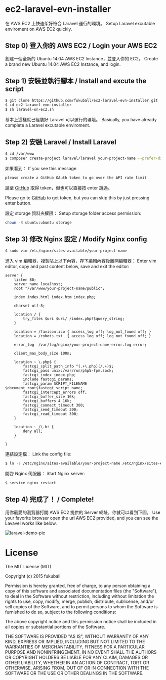 ec2-laravel-evn-installer
==========

在 AWS EC2 上快速架好符合 Laravel 運行的環境。
Setup Laravel excutable enviroment on AWS EC2 quickly.

## Step 0) 登入你的 AWS EC2 / Login your AWS EC2

創建一個全新的 Ubuntu 14.04 AWS EC2 Instance，並登入你的 EC2。
Create a brand new Ubuntu 14.04 AWS EC2 Instance, and login.

## Step 1) 安裝並執行腳本 / Install and excute the script

```bash
$ git clone https://github.com/fukuball/ec2-laravel-evn-installer.git
$ cd ec2-laravel-evn-installer
$ sh laravel-on-ec2.sh
```

基本上這樣就已經裝好 Laravel 可以運行的環境。
Basically, you have already complete a Laravel excutable enviroment.

## Step 2) 安裝 Laravel / Install Laravel

```bash
$ cd /var/www
$ composer create-project laravel/laravel your-project-name --prefer-dist
```

如果看到：
If you see this message:

```bash
please create a GitHub OAuth token to go over the API rate limit
```

請至 [GitHub](https://help.github.com/articles/creating-an-access-token-for-command-line-use/) 取得 token，但也可以直接按 enter 跳過。

Please go to [GitHub](https://help.github.com/articles/creating-an-access-token-for-command-line-use/) to get token, but you can skip this by just pressing enter button.

設定 storage 資料夾權限：
Setup storage folder access permission:

```bash
chown -R ubuntu:ubuntu storage
```

## Step 3) 修改 Nginx 設定 / Modify Nginx config

```bash
$ sudo vim /etc/nginx/sites-available/your-project-name
```

進入 vim 編輯器，複製貼上以下內容，存下編輯內容後離開編輯器：
Enter vim editor, copy and past content below, save and exit the editor:

```vim
server {
    listen 80;
    server_name localhost;
    root "/var/www/your-project-name/public";

    index index.html index.htm index.php;

    charset utf-8;

    location / {
        try_files $uri $uri/ /index.php?$query_string;
    }

    location = /favicon.ico { access_log off; log_not_found off; }
    location = /robots.txt  { access_log off; log_not_found off; }

    error_log  /var/log/nginx/your-project-name-error.log error;

    client_max_body_size 100m;

    location ~ \.php$ {
        fastcgi_split_path_info ^(.+\.php)(/.+)$;
        fastcgi_pass unix:/var/run/php5-fpm.sock;
        fastcgi_index index.php;
        include fastcgi_params;
        fastcgi_param SCRIPT_FILENAME $document_root$fastcgi_script_name;
        fastcgi_intercept_errors off;
        fastcgi_buffer_size 16k;
        fastcgi_buffers 4 16k;
        fastcgi_connect_timeout 300;
        fastcgi_send_timeout 300;
        fastcgi_read_timeout 300;
    }

    location ~ /\.ht {
        deny all;
    }

}
```

連結設定檔：
Link the config file:

```bash
$ ln -s /etc/nginx/sites-available/your-project-name /etc/nginx/sites-enabled/your-project-name
```

開啓 Nginx 伺服器：
Start Nginx server:

```bash
$ service nginx restart
```

## Step 4) 完成了！ / Complete!

用你最愛的瀏覽器打開 AWS EC2 提供的 Server 網址，你就可以看到下圖。
Use your favorite browser open the url AWS EC2 provided, and you can see the Lavavel works like below.

![laravel-demo-pic](https://raw.github.com/fukuball/ec2-laravel-evn-installer/master/laravel-demo-pic.png)

License
=========
The MIT License (MIT)

Copyright (c) 2015 fukuball

Permission is hereby granted, free of charge, to any person obtaining a copy
of this software and associated documentation files (the "Software"), to deal
in the Software without restriction, including without limitation the rights
to use, copy, modify, merge, publish, distribute, sublicense, and/or sell
copies of the Software, and to permit persons to whom the Software is
furnished to do so, subject to the following conditions:

The above copyright notice and this permission notice shall be included in all
copies or substantial portions of the Software.

THE SOFTWARE IS PROVIDED "AS IS", WITHOUT WARRANTY OF ANY KIND, EXPRESS OR
IMPLIED, INCLUDING BUT NOT LIMITED TO THE WARRANTIES OF MERCHANTABILITY,
FITNESS FOR A PARTICULAR PURPOSE AND NONINFRINGEMENT. IN NO EVENT SHALL THE
AUTHORS OR COPYRIGHT HOLDERS BE LIABLE FOR ANY CLAIM, DAMAGES OR OTHER
LIABILITY, WHETHER IN AN ACTION OF CONTRACT, TORT OR OTHERWISE, ARISING FROM,
OUT OF OR IN CONNECTION WITH THE SOFTWARE OR THE USE OR OTHER DEALINGS IN THE
SOFTWARE.